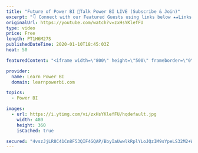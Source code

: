 ```yaml
---
title: "Future of Power BI 🔴Talk Power BI LIVE (Subscribe & Join)"
excerpt: "👇 Connect with our Featured Guests using links below ★★Links to Topics Discussed (Click to Jump)★★ 03:04 Guest Introductions 06:12 Indicators for the Future of Power BI 08:05 How was 2019 for Power BI in your world? 15:20 What forces are working in favor of Power BI and fueling it’s growth? 23:49 What"
originalUrl: https://youtube.com/watch?v=zxHsYKlefFU
type: video
price: Free
length: PT1H6M27S
publishedDateTime: 2020-01-10T18:45:03Z
heat: 50

featuredContent: "<iframe width=\"800\" height=\"500\" frameborder=\"0\" src=\"https://www.youtube.com/embed/zxHsYKlefFU\" allow=\"accelerometer; autoplay; encrypted-media; gyroscope; picture-in-picture\" allowfullscreen></iframe>"

provider:
  name: Learn Power BI
  domain: learnpowerbi.com

topics:
  - Power BI

images:
  - url: https://i.ytimg.com/vi/zxHsYKlefFU/hqdefault.jpg
    width: 480
    height: 360
    isCached: true

secured: "4vszJjLR8C41Cn8F53QIF4GQAP/BbyIaUwwlkRplYLoJQzIM9sYpeLS32M2+WNbEqdVSydPN0hMq7biKUrvNIi9i5CprCjHPRa4RcAOuD6PaklEIPgDZJpJfID58oey8FWHy81rfWLJVIyRvbGRNueJky/h5Ccl+KbL4HyY0Pd+IkBkNWqrz2CpQ7P/tJRpIQ2d5B6PVjNNR5kwdi6VzXXBQCjiZO/ZMdrjMERnn4DznEWePNA0gFTZT99tzD36uBmFzrpbGUMfw7O/xLUIFO7dwDkvPZNP1iFo/XUnQhM6SjYFQZImiT/xizYcNSBLIWW3z2DjQm6H66Xk2Y2LneT7rPi+rwZY10zjVq+pb6+oO7oJMQZ0zVESlyGDcZd1JpVSlvsBJJNGJ43qIhKIHRdN/2gJRH+hItv0FFK6CPyM=;Ox/syW53qR1orisyHeqlbQ=="
---
```


